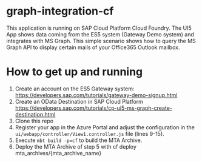 # graph-integration-cf
This application is running on SAP Cloud Platform Cloud Foundry. The UI5 App shows data coming from the ES5 system (Gateway Demo system) and integrates with MS Graph. This simple scenario shows how to query the MS Graph API to display certain mails of your Office365 Outlook mailbox. 

# How to get up and running

1) Create an account on the ES5 Gateway system: https://developers.sap.com/tutorials/gateway-demo-signup.html
2) Create an OData Destination in SAP Cloud Platform https://developers.sap.com/tutorials/cp-ui5-ms-graph-create-destination.html
3) Clone this repo
4) Register your app in the Azure Portal and adjust the configuration in the `ui/webapp/controller/View1.controller.js` file (lines 9-15). 
5) Execute `mbt build -p=cf` to build the MTA Archive.
6) Deploy the MTA Archive of step 5 with cf deploy mta_archives/{mta_archive_name}

